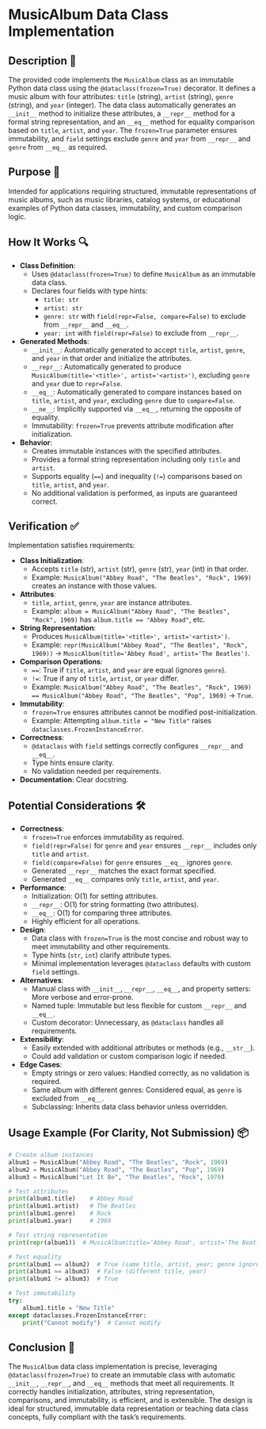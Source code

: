 # MusicAlbum Data Class Implementation

## Description 📝

The provided code implements the `MusicAlbum` class as an immutable Python data class using the `@dataclass(frozen=True)` decorator.
It defines a music album with four attributes: `title` (string), `artist` (string), `genre` (string), and `year` (integer).
The data class automatically generates an `__init__` method to initialize these attributes, a `__repr__` method for a formal string representation, and an `__eq__` method for equality comparison based on `title`, `artist`, and `year`.
The `frozen=True` parameter ensures immutability, and `field` settings exclude `genre` and `year` from `__repr__` and `genre` from `__eq__` as required.

## Purpose 🎯

Intended for applications requiring structured, immutable representations of music albums, such as music libraries, catalog systems, or educational examples of Python data classes, immutability, and custom comparison logic.

## How It Works 🔍

-   **Class Definition**:
    -   Uses `@dataclass(frozen=True)` to define `MusicAlbum` as an immutable data class.
    -   Declares four fields with type hints:
        -   `title: str`
        -   `artist: str`
        -   `genre: str` with `field(repr=False, compare=False)` to exclude from `__repr__` and `__eq__`.
        -   `year: int` with `field(repr=False)` to exclude from `__repr__`.
-   **Generated Methods**:
    -   `__init__`: Automatically generated to accept `title`, `artist`, `genre`, and `year` in that order and initialize the attributes.
    -   `__repr__`: Automatically generated to produce `MusicAlbum(title='<title>', artist='<artist>')`, excluding `genre` and `year` due to `repr=False`.
    -   `__eq__`: Automatically generated to compare instances based on `title`, `artist`, and `year`, excluding `genre` due to `compare=False`.
    -   `__ne__`: Implicitly supported via `__eq__`, returning the opposite of equality.
    -   Immutability: `frozen=True` prevents attribute modification after initialization.
-   **Behavior**:
    -   Creates immutable instances with the specified attributes.
    -   Provides a formal string representation including only `title` and `artist`.
    -   Supports equality (`==`) and inequality (`!=`) comparisons based on `title`, `artist`, and `year`.
    -   No additional validation is performed, as inputs are guaranteed correct.

## Verification ✅

Implementation satisfies requirements:

-   **Class Initialization**:
    -   Accepts `title` (str), `artist` (str), `genre` (str), `year` (int) in that order.
    -   Example: `MusicAlbum("Abbey Road", "The Beatles", "Rock", 1969)` creates an instance with those values.
-   **Attributes**:
    -   `title`, `artist`, `genre`, `year` are instance attributes.
    -   Example: `album = MusicAlbum("Abbey Road", "The Beatles", "Rock", 1969)` has `album.title == "Abbey Road"`, etc.
-   **String Representation**:
    -   Produces `MusicAlbum(title='<title>', artist='<artist>')`.
    -   Example: `repr(MusicAlbum("Abbey Road", "The Beatles", "Rock", 1969))` → `MusicAlbum(title='Abbey Road', artist='The Beatles')`.
-   **Comparison Operations**:
    -   `==`: True if `title`, `artist`, and `year` are equal (ignores `genre`).
    -   `!=`: True if any of `title`, `artist`, or `year` differ.
    -   Example: `MusicAlbum("Abbey Road", "The Beatles", "Rock", 1969) == MusicAlbum("Abbey Road", "The Beatles", "Pop", 1969)` → `True`.
-   **Immutability**:
    -   `frozen=True` ensures attributes cannot be modified post-initialization.
    -   Example: Attempting `album.title = "New Title"` raises `dataclasses.FrozenInstanceError`.
-   **Correctness**:
    -   `@dataclass` with `field` settings correctly configures `__repr__` and `__eq__`.
    -   Type hints ensure clarity.
    -   No validation needed per requirements.
-   **Documentation**: Clear docstring.

## Potential Considerations 🛠️

-   **Correctness**:
    -   `frozen=True` enforces immutability as required.
    -   `field(repr=False)` for `genre` and `year` ensures `__repr__` includes only `title` and `artist`.
    -   `field(compare=False)` for `genre` ensures `__eq__` ignores `genre`.
    -   Generated `__repr__` matches the exact format specified.
    -   Generated `__eq__` compares only `title`, `artist`, and `year`.
-   **Performance**:
    -   Initialization: O(1) for setting attributes.
    -   `__repr__`: O(1) for string formatting (two attributes).
    -   `__eq__`: O(1) for comparing three attributes.
    -   Highly efficient for all operations.
-   **Design**:
    -   Data class with `frozen=True` is the most concise and robust way to meet immutability and other requirements.
    -   Type hints (`str`, `int`) clarify attribute types.
    -   Minimal implementation leverages `@dataclass` defaults with custom `field` settings.
-   **Alternatives**:
    -   Manual class with `__init__`, `__repr__`, `__eq__`, and property setters: More verbose and error-prone.
    -   Named tuple: Immutable but less flexible for custom `__repr__` and `__eq__`.
    -   Custom decorator: Unnecessary, as `@dataclass` handles all requirements.
-   **Extensibility**:
    -   Easily extended with additional attributes or methods (e.g., `__str__`).
    -   Could add validation or custom comparison logic if needed.
-   **Edge Cases**:
    -   Empty strings or zero values: Handled correctly, as no validation is required.
    -   Same album with different genres: Considered equal, as `genre` is excluded from `__eq__`.
    -   Subclassing: Inherits data class behavior unless overridden.

## Usage Example (For Clarity, Not Submission) 📦

```python
# Create album instances
album1 = MusicAlbum("Abbey Road", "The Beatles", "Rock", 1969)
album2 = MusicAlbum("Abbey Road", "The Beatles", "Pop", 1969)
album3 = MusicAlbum("Let It Be", "The Beatles", "Rock", 1970)

# Test attributes
print(album1.title)    # Abbey Road
print(album1.artist)   # The Beatles
print(album1.genre)    # Rock
print(album1.year)     # 1969

# Test string representation
print(repr(album1))  # MusicAlbum(title='Abbey Road', artist='The Beatles')

# Test equality
print(album1 == album2)  # True (same title, artist, year; genre ignored)
print(album1 == album3)  # False (different title, year)
print(album1 != album3)  # True

# Test immutability
try:
    album1.title = "New Title"
except dataclasses.FrozenInstanceError:
    print("Cannot modify")  # Cannot modify
```

## Conclusion 🚀

The `MusicAlbum` data class implementation is precise, leveraging `@dataclass(frozen=True)` to create an immutable class with automatic `__init__`, `__repr__`, and `__eq__` methods that meet all requirements.
It correctly handles initialization, attributes, string representation, comparisons, and immutability, is efficient, and is extensible.
The design is ideal for structured, immutable data representation or teaching data class concepts, fully compliant with the task’s requirements.
